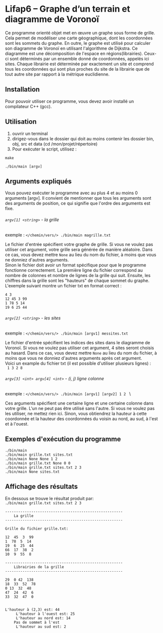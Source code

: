# Lifap6 – Graphe d’un terrain et diagramme de Voronoï

Ce programme orienté objet met en œuvre un graphe sous forme de grille. Cela permet de modéliser une carte géographique, dont les coordonnées sont les sommets du graphe.
En outre, le graphe est utilisé pour calculer son diagramme de Voronoï en utilisant l'algorithme de Dijkstra. Ce diagramme est une décomposition de l'espace en régions(librairies). Ceux-ci sont déterminés par un ensemble donné de coordonnées, appelés ici sites. Chaque librairie est déterminée par exactement un site et comprend tous les coordonnées qui sont plus proches du site de la librairie que de tout autre site par rapport à la métrique euclidienne.

## Installation

Pour pouvoir utiliser ce programme, vous devez avoir installé un compilateur C++ (gcc).

## Utilisation

1. ouvrir un terminal
2. dirigez-vous dans le dossier qui doit au moins contenir les dossier bin, obj, src et data (cd /mon/projet/répertoire)
3. Pour exécuter le script, utilisez :

```
make

./bin/main [argv]
```

## Arguments expliqués

Vous pouvez exécuter le programme avec au plus 4 et au moins 0 arguments [argv]. Il convient de mentionner que tous les arguments sont des arguments de position, ce qui signifie que l'ordre des arguments est fixe.  

###### `argv[1] <string>` - la grille
exemple : `</chemin/vers/> ./bin/main magrille.txt `  

Le fichier d'entrée spécifient votre graphe de grille. Si vous ne voulez pas utiliser cet argument, votre grille sera générée de manière aléatoire. Dans ce cas, vous devez mettre `None` au lieu du nom du fichier, à moins que vous ne donniez d'autres arguments.  \
Sinon le fichier doit avoir un format spécifique pour que le programme fonctionne correctement. La première ligne du fichier correspond au nombre de colonnes et nombre de lignes de la grille qui suit. Ensuite, les chiffres dans la grille sont les "hauteurs" de chaque sommet du graphe.
L'exemple suivant montre un fichier txt en format correct : <br>

```
4 3
12 45 3 99
1 78 5 14
19 6 25 44
```

###### `argv[2] <string>` - les sites

exemple : `</chemin/vers/> ./bin/main [argv1] messites.txt `

Le fichier d'entrée spécifient les indices des sites dans le diagramme de Voronoï. Si vous ne voulez pas utiliser cet argument, 4 sites seront choisis au hasard. Dans ce cas, vous devez mettre `None` au lieu du nom du fichier, à moins que vous ne donniez d'autres arguments après cet argument.  \
Voici un example du fichier txt (il est possible d'utiliser plusieurs lignes) : <br>
` 1 3 2 8`

###### `argv[3] <int> argv[4] <int>` - (i, j) ligne colonne

exemple : `</chemin/vers/> ./bin/main [argv1] [argv2] 1 2 ` \

Ces arguments spécifient une certaine ligne et une certaine colonne dans votre grille. L'un ne peut pas être utilisé sans l'autre. Si vous ne voulez pas les utiliser, ne mettez rien ici. Sinon, vous obtiendrez la hauteur à cette coordonnée et la hauteur des coordonnées du voisin au nord, au sud, à l'est et à l'ouest.

## Exemples d'exécution du programme

```./bin/main``` \
```./bin/main grille.txt sites.txt``` \
```./bin/main None None 1 2``` \
```./bin/main grille.txt None 0 0``` \
```./bin/main grille.txt sites.txt 2 3``` \
```./bin/main None sites.txt```


## Affichage des résultats

En dessous se trouve le résultat produit par: <br>
```./bin/main grille.txt sites.txt 2 3```

```
------------------------------------------------------
	La grille
------------------------------------------------------

Grille du fichier grille.txt:

12  45  3  99  
1  78  5  14  
19  6  25  44  
66  17  38  2  
10  9  55  8  

------------------------------------------------------
	Librairies de la grille
------------------------------------------------------

29  0 42  138  
18  33  52  78  
0 13  32  48  
47  24  42  6  
33  32  47  0


L'hauteur à (2,3) est: 44
	 L'hauteur à l'ouest est: 25
	 L'hauteur au nord est: 14
	Pas de sommet à l'est
	 L'hauteur au sud est: 2
```
